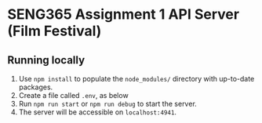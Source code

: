 # SENG365 Assignment 1 API Server (Film Festival)

## Running locally

1. Use `npm install` to populate the `node_modules/` directory with up-to-date packages.
2. Create a file called `.env`, as below
3. Run `npm run start` or `npm run debug` to start the server.
4. The server will be accessible on `localhost:4941`.
